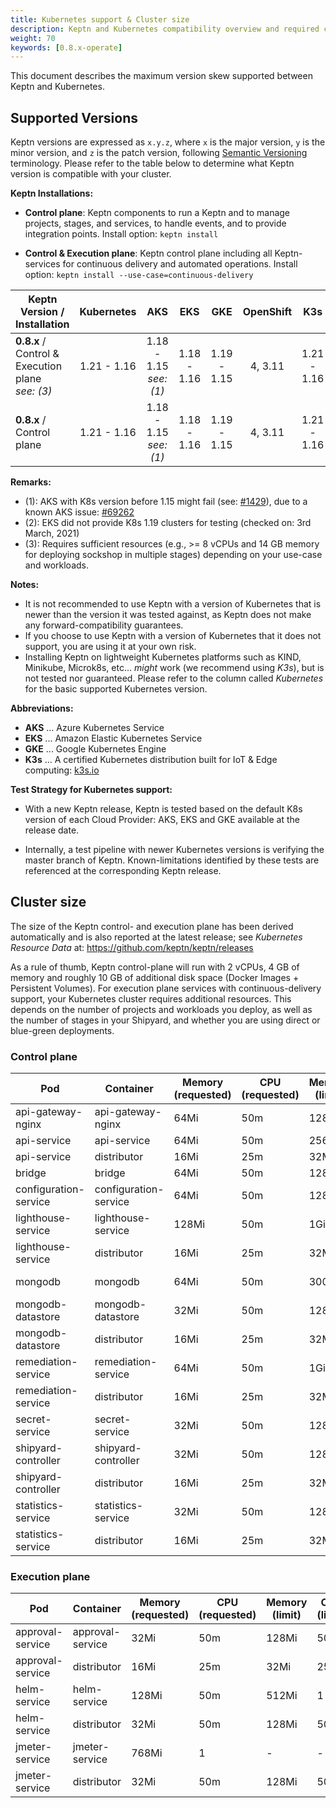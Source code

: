 ```yaml
---
title: Kubernetes support & Cluster size
description: Keptn and Kubernetes compatibility overview and required cluster size.
weight: 70
keywords: [0.8.x-operate]
---
```


This document describes the maximum version skew supported between Keptn and Kubernetes.

## Supported Versions

Keptn versions are expressed as `x.y.z`, where `x` is the major version, `y` is the minor version, and `z` is the patch version, following [Semantic Versioning](https://semver.org/spec/v2.0.0.html) terminology. Please refer to the table below to determine what Keptn version is compatible with your cluster.

**Keptn Installations:**

* **Control plane**: Keptn components to run a Keptn and to manage projects, stages, and services, to handle events, and to provide integration points. Install option: `keptn install`

* **Control & Execution plane**: Keptn control plane including all Keptn-services for continuous delivery and automated operations. Install option: `keptn install --use-case=continuous-delivery`

<!-- use https://www.tablesgenerator.com/markdown_tables# for editing -->

| Keptn Version /<br>Installation                           | Kubernetes  | AKS                       | EKS         | GKE           | OpenShift   | K3s         | Minishift               |
|-----------------------------------------------------------|:-----------:|:-------------------------:|:-----------:|:-------------:|:-----------:|:-----------:|:------------------------|
| **0.8.x** / <br>Control & Execution plane<br>*see: (3)*   | 1.21 - 1.16 | 1.18 - 1.15<br>*see: (1)* | 1.18 - 1.16 | 1.19 - 1.15   | 4, 3.11     | 1.21 - 1.16 | 1.34.2<br>(K8s: 1.11)   |
| **0.8.x** / <br>Control plane                             | 1.21 - 1.16 | 1.18 - 1.15<br>*see: (1)* | 1.18 - 1.16 | 1.19 - 1.15   | 4, 3.11     | 1.21 - 1.16 | 1.34.2<br>(K8s: 1.11)   |

**Remarks:**

* (1): AKS with K8s version before 1.15 might fail (see: [#1429](https://github.com/keptn/keptn/issues/1429)), due to a known AKS issue: [#69262](https://github.com/kubernetes/kubernetes/issues/69262)
* (2): EKS did not provide K8s 1.19 clusters for testing (checked on: 3rd March, 2021)
* (3): Requires sufficient resources (e.g., >= 8 vCPUs and 14 GB memory for deploying sockshop in multiple stages) depending on your use-case and workloads.

**Notes:**

* It is not recommended to use Keptn with a version of Kubernetes that is newer than the version it was tested against, as Keptn does not make any forward-compatibility guarantees.
* If you choose to use Keptn with a version of Kubernetes that it does not support, you are using it at your own risk.
* Installing Keptn on lightweight Kubernetes platforms such as KIND, Minikube, Microk8s, etc... *might* work (we recommend using *K3s*), but is not tested nor guaranteed. Please refer to the column called *Kubernetes* for the basic supported Kubernetes version.

**Abbreviations:**

* **AKS** ... Azure Kubernetes Service
* **EKS** ... Amazon Elastic Kubernetes Service
* **GKE** ... Google Kubernetes Engine
* **K3s** ... A certified Kubernetes distribution built for IoT & Edge computing: [k3s.io](https://k3s.io/)

**Test Strategy for Kubernetes support:**

* With a new Keptn release, Keptn is tested based on the default K8s version of each Cloud Provider: AKS, EKS and GKE available at the release date.

* Internally, a test pipeline with newer Kubernetes versions is verifying the master branch of Keptn. Known-limitations identified by these tests are referenced at the corresponding Keptn release. 

## Cluster size

The size of the Keptn control- and execution plane has been derived automatically and is also reported at the latest release; see *Kubernetes Resource Data* at: https://github.com/keptn/keptn/releases

As a rule of thumb, Keptn control-plane will run with 2 vCPUs, 4 GB of memory and roughly 10 GB of additional disk space (Docker Images + Persistent Volumes).
For execution plane services with continuous-delivery support, your Kubernetes cluster requires additional resources.
This depends on the number of projects and workloads you deploy, as well as the number of stages in your Shipyard, and whether you are using direct or blue-green deployments.

### Control plane

| Pod | Container | Memory (requested) | CPU (requested) | Memory (limit) | CPU (limit) | Images |
|-----|-----------|--------------------|-----------------|----------------|-------------|--------|
| api-gateway-nginx | api-gateway-nginx | 64Mi | 50m | 128Mi | 250m | docker.io/nginxinc/nginx-unprivileged:1.19.4-alpine | 
| api-service | api-service | 64Mi | 50m | 256Mi | 500m | docker.io/keptn/api:0.8.4 | 
| api-service | distributor | 16Mi | 25m | 32Mi | 250m | docker.io/keptn/distributor:0.8.4 |
| bridge | bridge | 64Mi | 50m | 128Mi | 500m | docker.io/keptn/bridge2:0.8.4 | 
| configuration-service | configuration-service | 64Mi | 50m | 128Mi | 500m | docker.io/keptn/configuration-service:0.8.4 |
| lighthouse-service | lighthouse-service | 128Mi | 50m | 1Gi | 500m | docker.io/keptn/lighthouse-service:0.8.4 | 
| lighthouse-service | distributor | 16Mi | 25m | 32Mi | 250m | docker.io/keptn/distributor:0.8.4 | 
| mongodb | mongodb | 64Mi | 50m | 300Mi | 100m | docker.io/centos/mongodb-36-centos7:1 | 
| mongodb-datastore | mongodb-datastore | 32Mi | 50m | 128Mi | 500m | docker.io/keptn/mongodb-datastore:0.8.4 | 
| mongodb-datastore | distributor | 16Mi | 25m | 32Mi | 250m | docker.io/keptn/distributor:0.8.4 | 
| remediation-service | remediation-service | 64Mi | 50m | 1Gi | 500m | docker.io/keptn/remediation-service:0.8.4 | 
| remediation-service | distributor | 16Mi | 25m | 32Mi | 250m | docker.io/keptn/distributor:0.8.4 | 
| secret-service | secret-service | 32Mi | 50m | 128Mi | 500m | docker.io/keptn/secret-service:0.8.4 | 
| shipyard-controller | shipyard-controller | 32Mi | 50m | 128Mi | 500m | docker.io/keptn/shipyard-controller:0.8.4 | 
| shipyard-controller | distributor | 16Mi | 25m | 32Mi | 250m | docker.io/keptn/distributor:0.8.4 | 
| statistics-service | statistics-service | 32Mi | 50m | 128Mi | 500m | docker.io/keptn/statistics-service:0.8.4 | 
| statistics-service | distributor | 16Mi | 25m | 32Mi | 250m | docker.io/keptn/distributor:0.8.4 | 


### Execution plane

| Pod | Container | Memory (requested) | CPU (requested) | Memory (limit) | CPU (limit) | Images |
|-----|-----------|--------------------|-----------------|----------------|-------------|--------|
| approval-service | approval-service | 32Mi | 50m | 128Mi | 500m | docker.io/keptn/approval-service:0.8.4 | 
| approval-service | distributor | 16Mi | 25m | 32Mi | 250m | docker.io/keptn/distributor:0.8.4 | 
| helm-service | helm-service | 128Mi | 50m | 512Mi | 1 | docker.io/keptn/helm-service:0.8.4 | 
| helm-service | distributor | 32Mi | 50m | 128Mi | 500m | docker.io/keptn/distributor:0.8.4 | 
| jmeter-service | jmeter-service | 768Mi | 1 | - | - | docker.io/keptn/jmeter-service:0.8.4 | 
| jmeter-service | distributor | 32Mi | 50m | 128Mi | 500m | docker.io/keptn/distributor:0.8.4 | 
